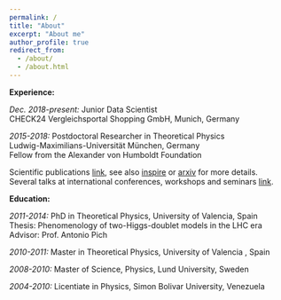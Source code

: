 ```yaml
---
permalink: /
title: "About"
excerpt: "About me"
author_profile: true
redirect_from: 
  - /about/
  - /about.html
---
```



**Experience:**

*Dec. 2018-present:* Junior Data Scientist           
     CHECK24 Vergleichsportal Shopping GmbH, Munich, Germany

*2015-2018:* Postdoctoral Researcher in Theoretical Physics    
Ludwig-Maximilians-Universität München, Germany      
Fellow from the Alexander von Humboldt Foundation
 
Scientific publications [link](https://celis.github.io/files/list_of_publications.pdf), see also [inspire](http://inspirehep.net/author/profile/A.Celis.1) or [arxiv](https://arxiv.org/a/celis_a_1.html) for more details.   
Several talks at international conferences, workshops and seminars [link](https://celis.github.io/files/conferences.pdf).          

**Education:**

*2011-2014:*  PhD in Theoretical Physics, University of Valencia, Spain   
  Thesis: Phenomenology of two-Higgs-doublet models in the LHC era    
  Advisor: Prof. Antonio Pich 

*2010-2011:*  Master in Theoretical Physics,
   University of Valencia  , Spain 
   
*2008-2010:*  Master of Science, Physics,
   Lund University, Sweden
   
*2004-2010:*  Licentiate in Physics,
   Simon Bolivar University, Venezuela






